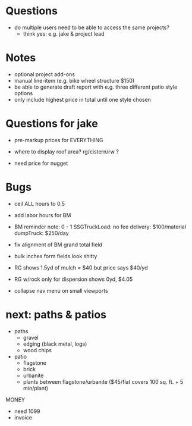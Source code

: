 # Questions
* do multiple users need to be able to access the same projects?
  * think yes: e.g. jake & project lead


# Notes
* optional project add-ons
* manual line-item (e.g. bike wheel structure $150)
* be able to generate draft report with e.g. three different patio style options
* only include highest price in total until one style chosen

# Questions for jake
* pre-markup prices for EVERYTHING
* where to display roof area? rg/cistern/rw ?

* need price for nugget

# Bugs
* ceil ALL hours to 0.5

* add labor hours for BM

* BM reminder note:
  0 - 1 SSGTruckLoad: no fee
  delivery: $100/material
  dumpTruck: $250/day
* fix alignment of BM grand total field
* bulk inches form fields look shitty

* RG shows 1.5yd of mulch = $40 but price says $40/yd
* RG w/rock only for dispersion shows 0yd, $4.05

* collapse nav menu on small viewports


# next: paths & patios
* paths
  * gravel
  * edging (black metal, logs)
  * wood chips
* patio
  * flagstone
  * brick
  * urbanite
  * plants between flagstone/urbanite ($45/flat covers 100 sq. ft. + 5 min/plant)

MONEY
* need 1099
* invoice
